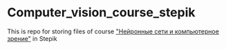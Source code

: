 # Computer_vision_course_stepik

This is repo for storing files of course ["Нейронные сети и компьютерное зрение"](https://stepik.org/course/50352/info) in Stepik
